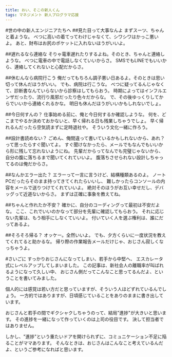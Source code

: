 ```yaml
---
title: おい、そこの新人くん
tags: マネジメント 新人プログラマ応援
---
```

#世の中の新人エンジニアたちへ
##見た目って大事なんよ
まずスーツ、ちゃんと着ような。
べつに高いの着てってわけじゃなくて、シワシワはかっこ悪いよ。
あと、財布はお尻のポケットに入れないほうがいいよ。

##遅れるなら連絡な
そりゃ電車遅れたりするよね。そのとき、ちゃんと連絡しような。
べつに電車の中で電話しなくていいからさ。
SMSでもLINEでもいいから、連絡してくれないと心配だからさ。

##休むんなら病院行こう
俺だってもちろん調子悪い日あるよ。そのときは思い切って休んだほうがいい。
でも、病院は行こうな。
べつに疑ってるんじゃなくて、診断書なんていらないから診察はしてもらおう。
時期によってはインフルエンザだったり、流行り風邪だったり色々だからな。
で、その後ゆっくりしてからでいいから連絡くれるかな。
明日も休んだほうがいいかもしれないでしょ。

##今日何すんの？
仕事始める前に、俺と今日何するか確認しような。
何を、どこまでやるか決めておかないと、早く帰れる日も残業しちゃうでしょ。
早く帰れるんだったら空気読まずに定時退社や。
そういう文化一緒に作ろう。

##設計書読めない？
ごめん、俺間違って書いているかもしれないから、あれ？って思ったらすぐ聞いてよ。
すぐ聞けなかったら、メールでもなんでもいいから形に残して忘れないようにね。
先輩だからってなんでも完璧じゃないから、自分の腹に落ちるまで聞いてくれていいよ。
腹落ちさせられない設計しちゃってるのは俺だからさ。

##なんかエラー出た？
エラーって一言に言うけど、結構種類あるのよ。
ノートPCだったらそのまま持ってきてくれたらいいし、
難しかったらコンソールの内容をメールで送りつけてくれていいよ。
絶対そのほうがお互い幸せだし、デバッグって近道ないからさ。
まずは正確に事象を教えてね。

##ちゃんと作れたか不安？
確かに、自分のコーディングって最初は不安だよな。
ここ、これでいいのかなって部分を先輩に確認してもらおう。
それに応じない先輩は、もう相手にしなくていいよ。
付いていく人を選ぶ権利は、誰にだってあるよ。

##そろそろ帰る？
オッケー。全然いいよ。
でも、夕方くらいに一度状況を教えてくれてると助かるな。
帰り際の作業報告メールだけじゃ、おじさん寂しくなっちゃうよ。

#さいごに
すっかりおじさんになってしまい、若手から中堅へ、
エスカレータ式にレベルアップしてしまいました。
この記事は、新社会人の離職率が叫ばれるようになって久しい中、
おじさん側だってこんなこと思ってるんだよ、ということを書いてみました。

個人的には感覚は若い方だと思っていますが、そういう人ほどずれているんでしょう。
一方的ではありますが、日頃感じていることをありのままに書き出しています。

おじさんと若手の間でギクシャクしちゃうのって、結局"進捗"が大きいと思います。
その進捗を一緒になって作っていくのは上司の役目です。
決して担当者ではありません。

しかし、"進捗"という重たいドアを開けられずに、コミュニケーション不足に陥ることがママあります。
そんなときは、おじさんはこんなこと考えているんだよ、というご参考になればと思います。
